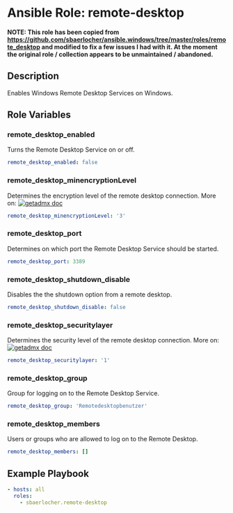 # Ansible Role: remote-desktop

**NOTE: This role has been copied from https://github.com/sbaerlocher/ansible.windows/tree/master/roles/remote_desktop and modified to fix a few issues I had with it. At the moment the original role / collection appears to be unmaintained / abandoned.**

## Description

Enables Windows Remote Desktop Services on Windows.

## Role Variables

### remote_desktop_enabled

Turns the Remote Desktop Service on or off.

```yml
remote_desktop_enabled: false
```

### remote_desktop_minencryptionLevel

Determines the encryption level of the remote desktop connection. More on: [![getadmx doc](https://img.shields.io/badge/getadmx-doc-blue.svg)](https://getadmx.com/?Category=Windows_10_2016&Policy=Microsoft.Policies.TerminalServer::TS_ENCRYPTION_POLICY)

```yml
remote_desktop_minencryptionLevel: '3'
```

### remote_desktop_port

Determines on which port the Remote Desktop Service should be started.

```yml
remote_desktop_port: 3389
```

### remote_desktop_shutdown_disable

Disables the the shutdown option from a remote desktop.

```yml
remote_desktop_shutdown_disable: false
```

### remote_desktop_securitylayer

Determines the security level of the remote desktop connection. More on: [![getadmx doc](https://img.shields.io/badge/getadmx-doc-blue.svg)](https://getadmx.com/?Category=Windows_10_2016&Policy=Microsoft.Policies.TerminalServer::TS_SECURITY_LAYER_POLICY)

```yml
remote_desktop_securitylayer: '1'
```

### remote_desktop_group

Group for logging on to the Remote Desktop Service.

```yml
remote_desktop_group: 'Remotedesktopbenutzer'
```

### remote_desktop_members

Users or groups who are allowed to log on to the Remote Desktop.

```yml
remote_desktop_members: []
```

## Example Playbook

```yml
- hosts: all
  roles:
    - sbaerlocher.remote-desktop
```
